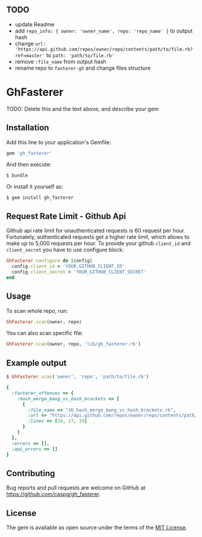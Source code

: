 ## TODO
- update Readme
- add `repo_info: { owner: 'owner_name', repo: 'repo_name' }` to output hash
- change
`url: 'https://api.github.com/repos/owner/repo/contents/path/to/file.rb?ref=master'`
to `path: 'path/to/file.rb'`
- remove `:file_name` from output hash
- rename repo to `fasterer-gh` and change files structure

# GhFasterer

TODO: Delete this and the text above, and describe your gem

## Installation

Add this line to your application's Gemfile:

```ruby
gem 'gh_fasterer'
```

And then execute:

    $ bundle

Or install it yourself as:

    $ gem install gh_fasterer

## Request Rate Limit - Github Api

Github api rate limit for unauthenticated requests is 60 request per hour. Fortunately, authenticated requests get a higher rate limit, which allows to make up to 5,000 requests per hour. To provide your github `client_id` and `client_secret` you have to use configure block:

```ruby
GhFasterer.configure do |config|
  config.client_id = 'YOUR_GITHUB_CLIENT_ID'
  config.client_secret = 'YOUR_GITHUB_CLIENT_SECRET'
end
```

## Usage

To scan whole repo, run:
```ruby
GhFasterer.scan(owner, repo)
```

You can also scan specific file:
```ruby
GhFasterer.scan(owner, repo, 'lib/gh_fasterer.rb')
```

## Example output

```ruby
$ GhFasterer.scan('owner', 'repo', 'path/to/file.rb')

{
  :fasterer_offences => {
    :hash_merge_bang_vs_hash_brackets => [
      {
        :file_name => "16_hash_merge_bang_vs_hash_brackets.rb",
        :url => "https://api.github.com/repos/owner/repo/contents/path/to/file.rb?ref=master",
        :lines => [10, 17, 19]
      }
    ]
  },
  :errors => [],
  :api_errors => []
}
```

## Contributing

Bug reports and pull requests are welcome on GitHub at https://github.com/caspg/gh_fasterer.


## License

The gem is available as open source under the terms of the [MIT License](http://opensource.org/licenses/MIT).

